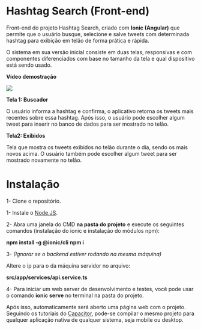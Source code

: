 # Hashtag Search (Front-end)
Front-end do projeto Hashtag Search, criado com **Ionic (Angular)** que permite que o usuário busque, selecione e salve tweets com determinada hashtag para exibição em telão de forma prática e rápida.

O sistema em sua versão inicial consiste em duas telas, responsivas e com componentes diferenciados com base no tamanho da tela e qual dispositivo está sendo usado. 

**Vídeo demostração**

[![](http://img.youtube.com/vi/sVYyRrcJRqk/0.jpg)](http://www.youtube.com/watch?v=sVYyRrcJRqk "Demostração - Buscador de hashtag")


**Tela 1: Buscador**

O usuário informa a hashtag e confirma, o aplicativo retorna os tweets mais recentes sobre essa hashtag. Após isso, o usuário pode escolher algum tweet para inserir no banco de dados para ser mostrado no telão.

**Tela2: Exibidos**

Tela que mostra os tweets exibidos no telão durante o dia, sendo os mais novos acima. O usuário também pode escolher algum tweet para ser mostrado novamente no telão.

# Instalação

1- Clone o repositório.

1- Instale o [Node.JS](https://nodejs.org/pt-br/).

2- Abra uma janela do CMD **na pasta do projeto** e execute os seguintes comandos (instalação do ionic e instalação do módulos npm): 

   **npm install -g @ionic/cli**
   **npm i**
   
   
3- *(Ignorar se o backend estiver rodando na mesma máquina)* 

   Altere o ip para o da máquina servidor no arquivo: 
   
   **src/app/services/api.service.ts**
   
4- Para iniciar um web server de desenvolvimento e testes, você pode usar o comando **ionic serve** no terminal na pasta do projeto.

Após isso, automaticamente será aberto uma página web com o projeto.
Seguindo os tutoriais do [Capacitor](https://capacitorjs.com), pode-se compilar o mesmo projeto para qualquer aplicação nativa de qualquer sistema, seja mobile ou desktop.

   


